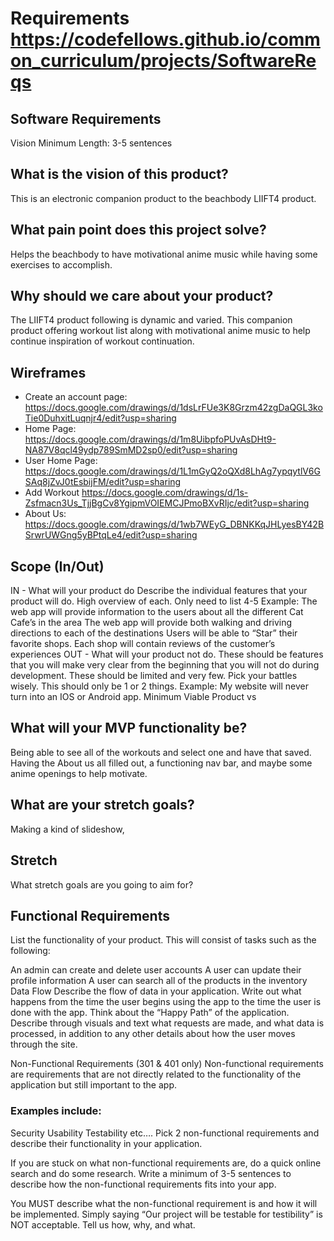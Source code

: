 # Requirements https://codefellows.github.io/common_curriculum/projects/SoftwareReqs 

## Software Requirements
Vision
Minimum Length: 3-5 sentences

## What is the vision of this product?
This is an electronic companion product to the beachbody LIIFT4 product.

## What pain point does this project solve?
Helps the beachbody to have motivational anime music while having some exercises to accomplish.

## Why should we care about your product?
The LIIFT4 product following is dynamic and varied. This companion product offering workout list along with motivational anime music to help continue inspiration of workout continuation.

## Wireframes
- Create an account page: https://docs.google.com/drawings/d/1dsLrFUe3K8Grzm42zgDaQGL3koTie0DuhxitLuqnjr4/edit?usp=sharing 
- Home Page: https://docs.google.com/drawings/d/1m8UibpfoPUvAsDHt9-NA87V8qcl49ydp789SmMD2sp0/edit?usp=sharing
- User Home Page: https://docs.google.com/drawings/d/1L1mGyQ2oQXd8LhAg7ypqytlV6GSAq8jZvJ0tEsbijFM/edit?usp=sharing 
- Add Workout https://docs.google.com/drawings/d/1s-Zsfmacn3Us_TjjBgCv8YgipmVOIEMCJPmoBXvRIjc/edit?usp=sharing 
- About Us: https://docs.google.com/drawings/d/1wb7WEyG_DBNKKqJHLyesBY42BSrwrUWGng5yBPtqLe4/edit?usp=sharing 

## Scope (In/Out)
IN - What will your product do
Describe the individual features that your product will do.
High overview of each. Only need to list 4-5
Example:
The web app will provide information to the users about all the different Cat Cafe’s in the area
The web app will provide both walking and driving directions to each of the destinations
Users will be able to “Star” their favorite shops.
Each shop will contain reviews of the customer’s experiences
OUT - What will your product not do.
These should be features that you will make very clear from the beginning that you will not do during development. These should be limited and very few. Pick your battles wisely. This should only be 1 or 2 things. Example: My website will never turn into an IOS or Android app.
Minimum Viable Product vs
## What will your MVP functionality be?
Being able to see all of the workouts and select one and have that saved. Having the About us all filled out, a functioning nav bar, and maybe some anime openings to help motivate.
## What are your stretch goals?
Making a kind of slideshow, 
## Stretch
What stretch goals are you going to aim for?

## Functional Requirements
List the functionality of your product. This will consist of tasks such as the following:

An admin can create and delete user accounts
A user can update their profile information
A user can search all of the products in the inventory
Data Flow
Describe the flow of data in your application. Write out what happens from the time the user begins using the app to the time the user is done with the app. Think about the “Happy Path” of the application. Describe through visuals and text what requests are made, and what data is processed, in addition to any other details about how the user moves through the site.

Non-Functional Requirements (301 & 401 only)
Non-functional requirements are requirements that are not directly related to the functionality of the application but still important to the app.

### Examples include:

Security
Usability
Testability
etc….
Pick 2 non-functional requirements and describe their functionality in your application.

If you are stuck on what non-functional requirements are, do a quick online search and do some research. Write a minimum of 3-5 sentences to describe how the non-functional requirements fits into your app.

You MUST describe what the non-functional requirement is and how it will be implemented. Simply saying “Our project will be testable for testibility” is NOT acceptable. Tell us how, why, and what.

